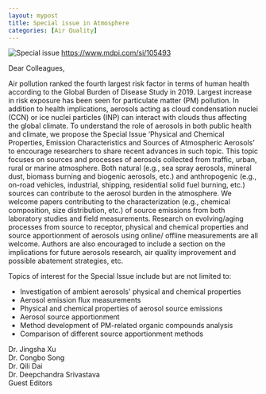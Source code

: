 ```yaml
---
layout: mypost
title: Special issue in Atmosphere
categories: [Air Quality]
---
```


![Special issue](banner.png)
<https://www.mdpi.com/si/105493>

Dear Colleagues,

Air pollution ranked the fourth largest risk factor in terms of human health according to the Global Burden of Disease Study in 2019. Largest increase in risk exposure has been seen for particulate matter (PM) pollution. In addition to health implications, aerosols acting as cloud condensation nuclei (CCN) or ice nuclei particles (INP) can interact with clouds thus affecting the global climate. To understand the role of aerosols in both public health and climate, we propose the Special Issue ‘Physical and Chemical Properties, Emission Characteristics and Sources of Atmospheric Aerosols’ to encourage researchers to share recent advances in such topic. This topic focuses on sources and processes of aerosols collected from traffic, urban, rural or marine atmosphere. Both natural (e.g., sea spray aerosols, mineral dust, biomass burning and biogenic aerosols, etc.) and anthropogenic (e.g., on-road vehicles, industrial, shipping, residential solid fuel burning, etc.) sources can contribute to the aerosol burden in the atmosphere. We welcome papers contributing to the characterization (e.g., chemical composition, size distribution, etc.) of source emissions from both laboratory studies and field measurements. Research on evolving/aging processes from source to receptor, physical and chemical properties and source apportionment of aerosols using online/ offline measurements are all welcome. Authors are also encouraged to include a section on the implications for future aerosols research, air quality improvement and possible abatement strategies, etc.

Topics of interest for the Special Issue include but are not limited to:
* Investigation of ambient aerosols' physical and chemical properties
* Aerosol emission flux measurements
* Physical and chemical properties of aerosol source emissions
* Aerosol source apportionment
* Method development of PM-related organic compounds analysis
* Comparison of different source apportionment methods

Dr. Jingsha Xu<br>
Dr. Congbo Song<br>
Dr. Qili Dai<br>
Dr. Deepchandra Srivastava<br>
Guest Editors
